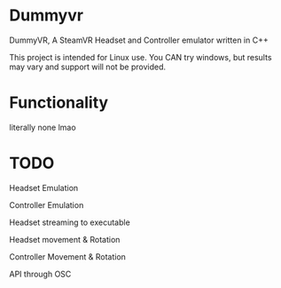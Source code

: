 # Dummyvr

DummyVR, A SteamVR Headset and Controller emulator written in C++

This project is intended for Linux use. You CAN try windows, but results may vary and support will not be provided.

# Functionality 

literally none lmao

# TODO 

Headset Emulation 

Controller Emulation 

Headset streaming to executable 

Headset movement & Rotation 

Controller Movement & Rotation 

API through OSC 

